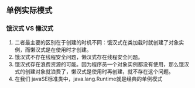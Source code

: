 ## 单例实际模式
### 饿汉式 VS 懒汉式
1. 二者最主要的区别在于创建的时机不同：饿汉式在类加载时就创建了对象实例，而懒汉式是在使用时才创建。
2. 饿汉式不存在线程安全问题，懒汉式存在线程安全问题。
3. 饿汉式存在浪费资源的可能。因为程序员一个对象实例都没有使用，那么饿汉式的创建对象就浪费了，懒汉式是使用时再创建，就不存在这个问题。
4. 在我们 javaSE标准类中，java.lang.Runtime就是经典的单例模式